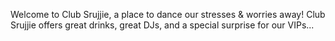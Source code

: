 Welcome to Club Srujjie, a place to dance our stresses & worries away! Club Srujjie offers great drinks, great DJs, and a special surprise for our VIPs...
